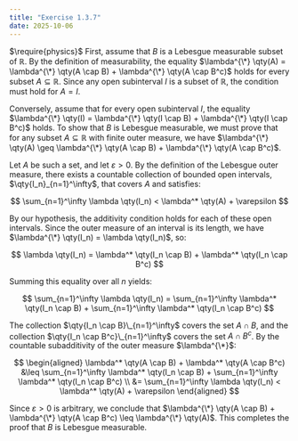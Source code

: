 ```yaml
---
title: "Exercise 1.3.7"
date: 2025-10-06
---
```

$\require{physics}$
First, assume that $B$ is a Lebesgue measurable subset of $\mathbb{R}$. 
By the definition of measurability, the equality $\lambda^{\*} \qty(A) = \lambda^{\*} \qty(A \cap B) + \lambda^{\*} \qty(A \cap B^c)$ holds for every subset $A \subseteq \mathbb{R}$. 
Since any open subinterval $I$ is a subset of $\mathbb{R}$, the condition must hold for $A = I$. 

Conversely, assume that for every open subinterval $I$, the equality $\lambda^{\*} \qty(I) = \lambda^{\*} \qty(I \cap B) + \lambda^{\*} \qty(I \cap B^c)$ holds. 
To show that $B$ is Lebesgue measurable, we must prove that for any subset $A \subseteq \mathbb{R}$ with finite outer measure, we have $\lambda^{\*} \qty(A) \geq \lambda^{\*} \qty(A \cap B) + \lambda^{\*} \qty(A \cap B^c)$. 

Let $A$ be such a set, and let $\varepsilon > 0$. 
By the definition of the Lebesgue outer measure, there exists a countable collection of bounded open intervals, $\qty{I_n}_{n=1}^\infty$, that covers $A$ and satisfies:

$$
  \sum_{n=1}^\infty \lambda \qty(I_n) < \lambda^* \qty(A) + \varepsilon
$$

By our hypothesis, the additivity condition holds for each of these open intervals. 
Since the outer measure of an interval is its length, we have $\lambda^{\*} \qty(I_n) = \lambda \qty(I_n)$, so:

$$
  \lambda \qty(I_n) = \lambda^* \qty(I_n \cap B) + \lambda^* \qty(I_n \cap B^c)
$$

Summing this equality over all $n$ yields:

$$
  \sum_{n=1}^\infty \lambda \qty(I_n) = \sum_{n=1}^\infty \lambda^* \qty(I_n \cap B) + \sum_{n=1}^\infty \lambda^* \qty(I_n \cap B^c)
$$

The collection $\qty{I_n \cap B}\_{n=1}^\infty$ covers the set $A \cap B$, and the collection $\qty{I_n \cap B^c}\_{n=1}^\infty$ covers the set $A \cap B^c$. 
By the countable subadditivity of the outer measure $\lambda^{\*}$:

$$
\begin{aligned}
  \lambda^* \qty(A \cap B) + \lambda^* \qty(A \cap B^c) &\leq \sum_{n=1}^\infty \lambda^* \qty(I_n \cap B) + \sum_{n=1}^\infty \lambda^* \qty(I_n \cap B^c) \\
  &= \sum_{n=1}^\infty \lambda \qty(I_n) < \lambda^* \qty(A) + \varepsilon
\end{aligned}
$$

Since $\varepsilon > 0$ is arbitrary, we conclude that $\lambda^{\*} \qty(A \cap B) + \lambda^{\*} \qty(A \cap B^c) \leq \lambda^{\*} \qty(A)$. 
This completes the proof that $B$ is Lebesgue measurable. 

